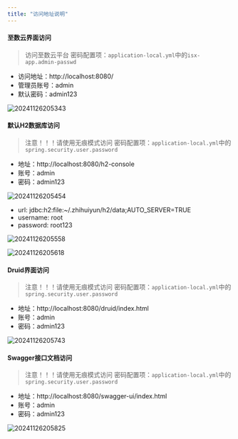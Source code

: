 ```yaml
---
title: "访问地址说明"
---
```


#### 至数云界面访问

> 访问至数云平台 
> 密码配置项：`application-local.yml`中的`isx-app.admin-passwd`

- 访问地址：http://localhost:8080/ 
- 管理员账号：admin 
- 默认密码：admin123

![20241126205343](https://img.isxcode.com/picgo/20241126205343.png)

#### 默认H2数据库访问

> 注意！！！请使用无痕模式访问 
> 密码配置项：`application-local.yml`中的`spring.security.user.password`

- 地址：http://localhost:8080/h2-console 
- 账号：admin 
- 密码：admin123 

![20241126205454](https://img.isxcode.com/picgo/20241126205454.png)

- url: jdbc:h2:file:~/.zhihuiyun/h2/data;AUTO_SERVER=TRUE 
- username: root 
- password: root123

![20241126205558](https://img.isxcode.com/picgo/20241126205558.png)

![20241126205618](https://img.isxcode.com/picgo/20241126205618.png)


#### Druid界面访问

> 注意！！！请使用无痕模式访问 
> 密码配置项：`application-local.yml`中的`spring.security.user.password`

- 地址：http://localhost:8080/druid/index.html 
- 账号：admin 
- 密码：admin123 

![20241126205743](https://img.isxcode.com/picgo/20241126205743.png)

#### Swagger接口文档访问

> 注意！！！请使用无痕模式访问 
> 密码配置项：`application-local.yml`中的`spring.security.user.password`

- 地址：http://localhost:8080/swagger-ui/index.html 
- 账号：admin 
- 密码：admin123 

![20241126205825](https://img.isxcode.com/picgo/20241126205825.png)